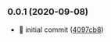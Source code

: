 ## <small>0.0.1 (2020-09-08)</small>

* 🎉 initial commit ([4097cb8](https://github.com/jonz94/ionic-angular-electron-starter/commit/4097cb8))



